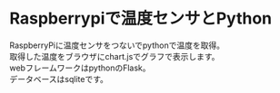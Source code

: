 # Raspberrypiで温度センサとPython

RaspberryPiに温度センサをつないでpythonで温度を取得。  
取得した温度をブラウザにchart.jsでグラフで表示します。  
webフレームワークはpythonのFlask。  
データベースはsqliteです。  
